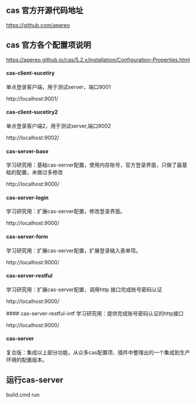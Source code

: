 ## cas 官方开源代码地址
https://github.com/apereo
## cas 官方各个配置项说明
https://apereo.github.io/cas/5.2.x/installation/Configuration-Properties.html



#### cas-client-sucetiry 
   单点登录客户端，用于测试server，端口9001
   <p> http://localhost:9001/ </p>

#### cas-client-sucetiry2
  单点登录客户端2，用于测试server,端口9002
   <p>  http://localhost:9002/ </p>
   
#### cas-server-base
  学习研究用：基础cas-server配置，使用内存账号，官方登录界面，只做了最基础的配置，未做过多修改
  
   <p>  http://localhost:9000/ </p>
   
#### cas-server-login
  学习研究用：扩展cas-server配置，修改登录界面。
  
   <p>  http://localhost:9000/ </p>
   
#### cas-server-form
  学习研究用：扩展cas-server配置，扩展登录输入表单项。
  
   <p>  http://localhost:9000/ </p>
   
#### cas-server-restful
  学习研究用：扩展cas-server配置，调用http 接口完成账号密码认证
  
   <p>  http://localhost:9000/ </p>
#### cas-server-restful-intf
  学习研究用：提供完成账号密码认证的http接口
  
   <p>  http://localhost:9000/ </p>
   
#### cas-server
复合版：集成以上部分功能，从众多cas配置项、插件中整理出的一个集成到生产环境的配置版本。

## 运行cas-server
build.cmd run